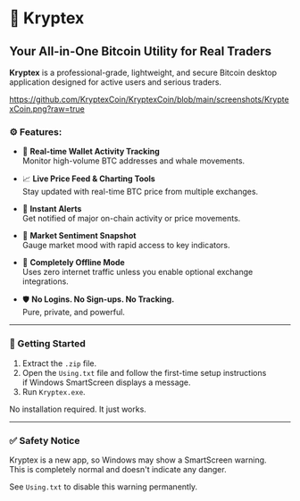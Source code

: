 # 🔐 Kryptex

## Your All-in-One Bitcoin Utility for Real Traders

**Kryptex** is a professional-grade, lightweight, and secure Bitcoin desktop  
application designed for active users and serious traders.

https://github.com/KryptexCoin/KryptexCoin/blob/main/screenshots/KryptexCoin.png?raw=true

### ⚙️ Features:

- 📡 **Real-time Wallet Activity Tracking**  
  Monitor high-volume BTC addresses and whale movements.

- 📈 **Live Price Feed & Charting Tools**  
  Stay updated with real-time BTC price from multiple exchanges.

- 🔔 **Instant Alerts**  
  Get notified of major on-chain activity or price movements.

- 🧠 **Market Sentiment Snapshot**  
  Gauge market mood with rapid access to key indicators.

- 🔐 **Completely Offline Mode**  
  Uses zero internet traffic unless you enable optional exchange integrations.

- 🛡️ **No Logins. No Sign-ups. No Tracking.**  
  Pure, private, and powerful.

---

### 🚀 Getting Started

1. Extract the `.zip` file.
2. Open the `Using.txt` file and follow the first-time setup instructions  
   if Windows SmartScreen displays a message.
3. Run `Kryptex.exe`.

No installation required. It just works.

---

### ✅ Safety Notice

Kryptex is a new app, so Windows may show a SmartScreen warning.  
This is completely normal and doesn't indicate any danger.  

See `Using.txt` to disable this warning permanently.
